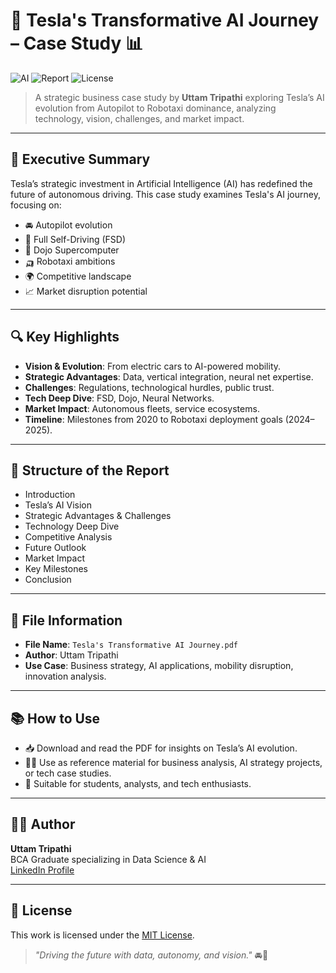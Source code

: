 # 🚗 Tesla's Transformative AI Journey – Case Study 📊

![AI](https://img.shields.io/badge/AI-Autonomous%20Vehicles-brightgreen)
![Report](https://img.shields.io/badge/Format-PDF-blue)
![License](https://img.shields.io/badge/License-MIT-green)

> A strategic business case study by **Uttam Tripathi** exploring Tesla’s AI evolution from Autopilot to Robotaxi dominance, analyzing technology, vision, challenges, and market impact.

---

## 🧠 Executive Summary

Tesla’s strategic investment in Artificial Intelligence (AI) has redefined the future of autonomous driving. This case study examines Tesla's AI journey, focusing on:

- 🚘 Autopilot evolution
- 🚀 Full Self-Driving (FSD)
- 🤖 Dojo Supercomputer
- 🛺 Robotaxi ambitions
- 🌍 Competitive landscape
- 📈 Market disruption potential

---

## 🔍 Key Highlights

- **Vision & Evolution**: From electric cars to AI-powered mobility.
- **Strategic Advantages**: Data, vertical integration, neural net expertise.
- **Challenges**: Regulations, technological hurdles, public trust.
- **Tech Deep Dive**: FSD, Dojo, Neural Networks.
- **Market Impact**: Autonomous fleets, service ecosystems.
- **Timeline**: Milestones from 2020 to Robotaxi deployment goals (2024–2025).

---

## 🧩 Structure of the Report

- Introduction  
- Tesla’s AI Vision  
- Strategic Advantages & Challenges  
- Technology Deep Dive  
- Competitive Analysis  
- Future Outlook  
- Market Impact  
- Key Milestones  
- Conclusion

---

## 📄 File Information

- **File Name**: `Tesla's Transformative AI Journey.pdf`  
- **Author**: Uttam Tripathi  
- **Use Case**: Business strategy, AI applications, mobility disruption, innovation analysis.

---

## 📚 How to Use

- 📥 Download and read the PDF for insights on Tesla’s AI evolution.
- 🧑‍🏫 Use as reference material for business analysis, AI strategy projects, or tech case studies.
- 🎯 Suitable for students, analysts, and tech enthusiasts.

---

## 👨‍💼 Author

**Uttam Tripathi**  
BCA Graduate specializing in Data Science & AI  
[LinkedIn Profile](https://www.linkedin.com/in/uttam-tripathi-8421b2290)

---

## 📄 License

This work is licensed under the [MIT License](LICENSE).

> _"Driving the future with data, autonomy, and vision."_ 🚘🤖
